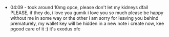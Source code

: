 * 04:09 - took around 10mg opce, please don't let my kidneys dfail PLEASE, if they do, i love you gumik i love you so much please be happy without me in some way or the other i am sorry for leaving you behind prematurely, my wallet key will be hidden in a new note i create now, kee pgood care of it :) it's exodus ofc